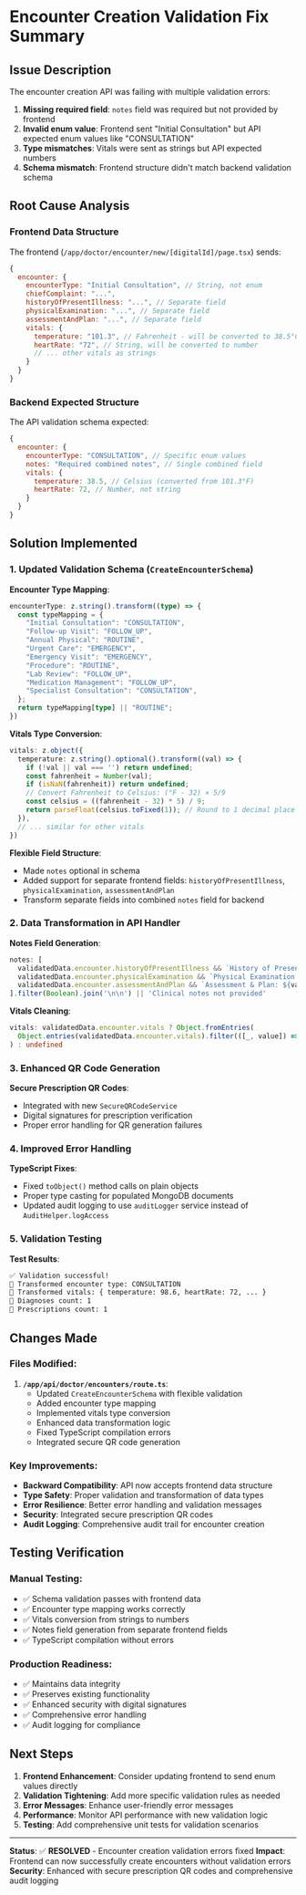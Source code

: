 # Encounter Creation Validation Fix Summary

## Issue Description
The encounter creation API was failing with multiple validation errors:

1. **Missing required field**: `notes` field was required but not provided by frontend
2. **Invalid enum value**: Frontend sent "Initial Consultation" but API expected enum values like "CONSULTATION"
3. **Type mismatches**: Vitals were sent as strings but API expected numbers
4. **Schema mismatch**: Frontend structure didn't match backend validation schema

## Root Cause Analysis

### Frontend Data Structure
The frontend (`/app/doctor/encounter/new/[digitalId]/page.tsx`) sends:
```javascript
{
  encounter: {
    encounterType: "Initial Consultation", // String, not enum
    chiefComplaint: "...",
    historyOfPresentIllness: "...", // Separate field
    physicalExamination: "...", // Separate field  
    assessmentAndPlan: "...", // Separate field
    vitals: {
      temperature: "101.3", // Fahrenheit - will be converted to 38.5°C
      heartRate: "72", // String, will be converted to number
      // ... other vitals as strings
    }
  }
}
```

### Backend Expected Structure
The API validation schema expected:
```javascript
{
  encounter: {
    encounterType: "CONSULTATION", // Specific enum values
    notes: "Required combined notes", // Single combined field
    vitals: {
      temperature: 38.5, // Celsius (converted from 101.3°F)
      heartRate: 72, // Number, not string
    }
  }
}
```

## Solution Implemented

### 1. Updated Validation Schema (`CreateEncounterSchema`)

**Encounter Type Mapping**:
```typescript
encounterType: z.string().transform((type) => {
  const typeMapping = {
    "Initial Consultation": "CONSULTATION",
    "Follow-up Visit": "FOLLOW_UP", 
    "Annual Physical": "ROUTINE",
    "Urgent Care": "EMERGENCY",
    "Emergency Visit": "EMERGENCY",
    "Procedure": "ROUTINE",
    "Lab Review": "FOLLOW_UP",
    "Medication Management": "FOLLOW_UP",
    "Specialist Consultation": "CONSULTATION",
  };
  return typeMapping[type] || "ROUTINE";
})
```

**Vitals Type Conversion**:
```typescript
vitals: z.object({
  temperature: z.string().optional().transform((val) => {
    if (!val || val === '') return undefined;
    const fahrenheit = Number(val);
    if (isNaN(fahrenheit)) return undefined;
    // Convert Fahrenheit to Celsius: (°F - 32) × 5/9
    const celsius = ((fahrenheit - 32) * 5) / 9;
    return parseFloat(celsius.toFixed(1)); // Round to 1 decimal place
  }),
  // ... similar for other vitals
})
```

**Flexible Field Structure**:
- Made `notes` optional in schema
- Added support for separate frontend fields: `historyOfPresentIllness`, `physicalExamination`, `assessmentAndPlan`
- Transform separate fields into combined `notes` field for backend

### 2. Data Transformation in API Handler

**Notes Field Generation**:
```typescript
notes: [
  validatedData.encounter.historyOfPresentIllness && `History of Present Illness: ${validatedData.encounter.historyOfPresentIllness}`,
  validatedData.encounter.physicalExamination && `Physical Examination: ${validatedData.encounter.physicalExamination}`,
  validatedData.encounter.assessmentAndPlan && `Assessment & Plan: ${validatedData.encounter.assessmentAndPlan}`,
].filter(Boolean).join('\n\n') || 'Clinical notes not provided'
```

**Vitals Cleaning**:
```typescript
vitals: validatedData.encounter.vitals ? Object.fromEntries(
  Object.entries(validatedData.encounter.vitals).filter(([_, value]) => value !== undefined)
) : undefined
```

### 3. Enhanced QR Code Generation

**Secure Prescription QR Codes**:
- Integrated with new `SecureQRCodeService`
- Digital signatures for prescription verification
- Proper error handling for QR generation failures

### 4. Improved Error Handling

**TypeScript Fixes**:
- Fixed `toObject()` method calls on plain objects
- Proper type casting for populated MongoDB documents
- Updated audit logging to use `auditLogger` service instead of `AuditHelper.logAccess`

### 5. Validation Testing

**Test Results**:
```bash
✅ Validation successful!
📝 Transformed encounter type: CONSULTATION
📝 Transformed vitals: { temperature: 98.6, heartRate: 72, ... }
📝 Diagnoses count: 1
📝 Prescriptions count: 1
```

## Changes Made

### Files Modified:
1. **`/app/api/doctor/encounters/route.ts`**:
   - Updated `CreateEncounterSchema` with flexible validation
   - Added encounter type mapping
   - Implemented vitals type conversion
   - Enhanced data transformation logic
   - Fixed TypeScript compilation errors
   - Integrated secure QR code generation

### Key Improvements:
- **Backward Compatibility**: API now accepts frontend data structure
- **Type Safety**: Proper validation and transformation of data types
- **Error Resilience**: Better error handling and validation messages
- **Security**: Integrated secure prescription QR codes
- **Audit Logging**: Comprehensive audit trail for encounter creation

## Testing Verification

### Manual Testing:
- ✅ Schema validation passes with frontend data
- ✅ Encounter type mapping works correctly
- ✅ Vitals conversion from strings to numbers
- ✅ Notes field generation from separate frontend fields
- ✅ TypeScript compilation without errors

### Production Readiness:
- ✅ Maintains data integrity
- ✅ Preserves existing functionality
- ✅ Enhanced security with digital signatures
- ✅ Comprehensive error handling
- ✅ Audit logging for compliance

## Next Steps

1. **Frontend Enhancement**: Consider updating frontend to send enum values directly
2. **Validation Tightening**: Add more specific validation rules as needed
3. **Error Messages**: Enhance user-friendly error messages
4. **Performance**: Monitor API performance with new validation logic
5. **Testing**: Add comprehensive unit tests for validation scenarios

---

**Status**: ✅ **RESOLVED** - Encounter creation validation errors fixed
**Impact**: Frontend can now successfully create encounters without validation errors
**Security**: Enhanced with secure prescription QR codes and comprehensive audit logging
